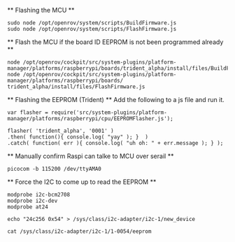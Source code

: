 ** Flashing the MCU **
```
sudo node /opt/openrov/system/scripts/BuildFirmware.js
sudo node /opt/openrov/system/scripts/FlashFirmware.js
```

** Flash the MCU if the board ID EEPROM is not been programmed already **
```
node /opt/openrov/cockpit/src/system-plugins/platform-manager/platforms/raspberrypi/boards/trident_alpha/install/files/BuildFirmware.js
node /opt/openrov/cockpit/src/system-plugins/platform-manager/platforms/raspberrypi/boards/
trident_alpha/install/files/FlashFirmware.js
```

** Flashing the EEPROM (Trident) **
Add the following to a js file and run it.
```
var flasher = require('src/system-plugins/platform-manager/platforms/raspberrypi/cpu/EEPROMFlasher.js');

flasher( 'trident_alpha', '0001' )
.then( function(){ console.log( "yay" ); }  )
.catch( function( err ){ console.log( "uh oh: " + err.message ); } );
```

** Manually confirm Raspi can talke to MCU over serail **
```
picocom -b 115200 /dev/ttyAMA0
```

** Force the I2C to come up to read the EEPROM **
```
modprobe i2c-bcm2708
modprobe i2c-dev
modprobe at24

echo "24c256 0x54" > /sys/class/i2c-adapter/i2c-1/new_device

cat /sys/class/i2c-adapter/i2c-1/1-0054/eeprom

```